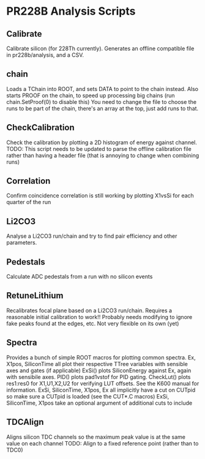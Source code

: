 PR228B Analysis Scripts
========================

Calibrate
---------
Calibrate silicon (for 228Th currently). Generates an offline
compatible file in pr228b/analysis, and a CSV.

chain
-----
Loads a TChain into ROOT, and sets DATA to point to the chain instead.
Also starts PROOF on the chain, to speed up processing big chains
(run chain.SetProof(0) to disable this)
You need to change the file to choose the runs to be part of the chain,
there's an array at the top, just add runs to that.

CheckCalibration
----------------
Check the calibration by plotting a 2D histogram of energy against
channel.
TODO: This script needs to be updated to parse the offline calibration
file rather than having a header file (that is annoying to change
when combining runs)

Correlation
-----------
Confirm coincidence correlation is still working by plotting X1vsSi
for each quarter of the run

Li2CO3
------
Analyse a Li2CO3 run/chain and try to find pair efficiency
and other parameters.

Pedestals
---------
Calculate ADC pedestals from a run with no silicon events

RetuneLithium
-------------
Recalibrates focal plane based on a Li2CO3 run/chain. Requires a reasonable
initial calibration to work!! Probably needs modifying to ignore fake
peaks found at the edges, etc. Not very flexible on its own (yet)

Spectra
-------
Provides a bunch of simple ROOT macros for plotting common spectra.
Ex, X1pos, SiliconTime all plot their respective TTree variables with
sensible axes and gates (if applicable)
ExSi() plots SiliconEnergy against Ex, again with sensibile axes.
PID() plots pad1vstof for PID gating.
CheckLut() plots res1:res0 for X1,U1,X2,U2 for verifying LUT offsets.
See the K600 manual for information.
ExSi, SiliconTime, X1pos, Ex all implicitly have a cut on CUTpid so make
sure a CUTpid is loaded (see the CUT\*.C macros)
ExSi, SiliconTime, X1pos take an optional argument of additional cuts
to include

TDCAlign
--------
Aligns silicon TDC channels so the maximum peak value is at the same value on each channel
TODO: Align to a fixed reference point (rather than to TDC0)

